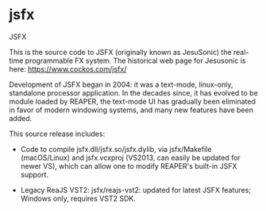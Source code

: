# jsfx
JSFX

This is the source code to JSFX (originally known as JesuSonic) the real-time programmable FX system. The historical web page for Jesusonic is here: https://www.cockos.com/jsfx/

Development of JSFX began in 2004: it was a text-mode, linux-only, standalone processor application. In the decades since, it has evolved to be module loaded by REAPER, the text-mode UI has gradually been eliminated in favor of modern windowing systems, and many new features have been added.

This source release includes:

- Code to compile jsfx.dll/jsfx.so/jsfx.dylib, via jsfx/Makefile (macOS/Linux) and jsfx.vcxproj (VS2013, can easily be updated for newer VS), which can allow one to modify REAPER's built-in JSFX support.

- Legacy ReaJS VST2: jsfx/reajs-vst2: updated for latest JSFX features; Windows only, requires VST2 SDK.
